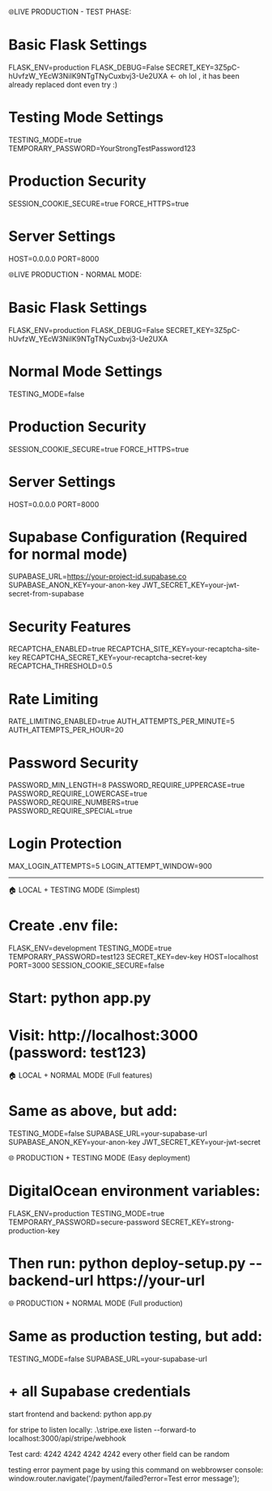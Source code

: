 🌐LIVE PRODUCTION - TEST PHASE:

# Basic Flask Settings
FLASK_ENV=production
FLASK_DEBUG=False
SECRET_KEY=3Z5pC-hUvfzW_YEcW3NiIK9NTgTNyCuxbvj3-Ue2UXA <- oh lol , it has been already replaced dont even try :)

# Testing Mode Settings
TESTING_MODE=true
TEMPORARY_PASSWORD=YourStrongTestPassword123

# Production Security
SESSION_COOKIE_SECURE=true
FORCE_HTTPS=true

# Server Settings
HOST=0.0.0.0
PORT=8000

🌐LIVE PRODUCTION - NORMAL MODE:
# Basic Flask Settings
FLASK_ENV=production
FLASK_DEBUG=False
SECRET_KEY=3Z5pC-hUvfzW_YEcW3NiIK9NTgTNyCuxbvj3-Ue2UXA

# Normal Mode Settings
TESTING_MODE=false

# Production Security
SESSION_COOKIE_SECURE=true
FORCE_HTTPS=true

# Server Settings
HOST=0.0.0.0
PORT=8000

# Supabase Configuration (Required for normal mode)
SUPABASE_URL=https://your-project-id.supabase.co
SUPABASE_ANON_KEY=your-anon-key
JWT_SECRET_KEY=your-jwt-secret-from-supabase

# Security Features
RECAPTCHA_ENABLED=true
RECAPTCHA_SITE_KEY=your-recaptcha-site-key
RECAPTCHA_SECRET_KEY=your-recaptcha-secret-key
RECAPTCHA_THRESHOLD=0.5

# Rate Limiting
RATE_LIMITING_ENABLED=true
AUTH_ATTEMPTS_PER_MINUTE=5
AUTH_ATTEMPTS_PER_HOUR=20

# Password Security
PASSWORD_MIN_LENGTH=8
PASSWORD_REQUIRE_UPPERCASE=true
PASSWORD_REQUIRE_LOWERCASE=true
PASSWORD_REQUIRE_NUMBERS=true
PASSWORD_REQUIRE_SPECIAL=true

# Login Protection
MAX_LOGIN_ATTEMPTS=5
LOGIN_ATTEMPT_WINDOW=900

--------------------------------------------------------------------------------------------

🏠 LOCAL + TESTING MODE (Simplest)

# Create .env file:
FLASK_ENV=development
TESTING_MODE=true
TEMPORARY_PASSWORD=test123
SECRET_KEY=dev-key
HOST=localhost
PORT=3000
SESSION_COOKIE_SECURE=false

# Start: python app.py
# Visit: http://localhost:3000 (password: test123)

🏠 LOCAL + NORMAL MODE (Full features)

# Same as above, but add:
TESTING_MODE=false
SUPABASE_URL=your-supabase-url
SUPABASE_ANON_KEY=your-anon-key
JWT_SECRET_KEY=your-jwt-secret

🌐 PRODUCTION + TESTING MODE (Easy deployment)

# DigitalOcean environment variables:
FLASK_ENV=production
TESTING_MODE=true
TEMPORARY_PASSWORD=secure-password
SECRET_KEY=strong-production-key

# Then run: python deploy-setup.py --backend-url https://your-url

🌐 PRODUCTION + NORMAL MODE (Full production)

# Same as production testing, but add:
TESTING_MODE=false
SUPABASE_URL=your-supabase-url
# + all Supabase credentials


start frontend and backend:
python app.py 

for stripe to listen locally:
.\stripe.exe listen --forward-to localhost:3000/api/stripe/webhook

Test card: 4242 4242 4242 4242 
every other field can be random 

testing error payment page by using this command on webbrowser console:
window.router.navigate('/payment/failed?error=Test error message');